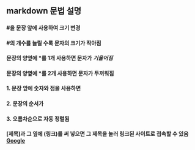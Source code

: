 ## **markdown 문법 설명**
#### #을 문장 앞에 사용하여 크기 변경
#### #의 개수를 늘릴 수록 문자의 크기가 작아짐
#### 문장의 양옆에 *를 1개 사용하면 문자가 *기울어짐*
#### 문장의 양옆에 *를 2개 사용하면 문자가 **두꺼워짐**
#### 1. 문장 앞에 숫자와 점을 사용하면
#### 2. 문장의 순서가
#### 3. 오름차순으로 자동 정렬됨
#### [제목]과 그 옆에 (링크)를 써 넣으면 그 제목을 눌러 링크된 사이트로 접속할 수 있음[Google](https://google.com, "google link")

